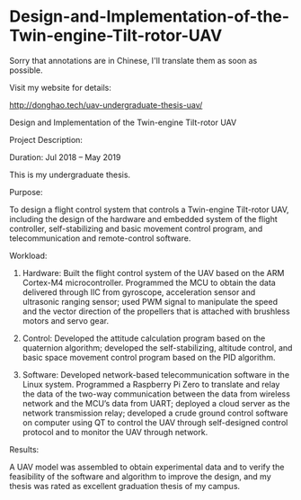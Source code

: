 # Design-and-Implementation-of-the-Twin-engine-Tilt-rotor-UAV

Sorry that annotations are in Chinese, I'll translate them as soon as possible.

Visit my website for details:

http://donghao.tech/uav-undergraduate-thesis-uav/

Design and Implementation of the Twin-engine Tilt-rotor UAV

Project Description:

  Duration: Jul 2018 – May 2019

  This is my undergraduate thesis.

Purpose:

To design a flight control system that controls a Twin-engine Tilt-rotor UAV, including the design of the hardware and embedded system of the flight controller, self-stabilizing and basic movement control program, and telecommunication and remote-control software.

Workload:

1. Hardware: Built the flight control system of the UAV based on the ARM Cortex-M4 microcontroller. Programmed the MCU to obtain the data delivered through IIC from gyroscope, acceleration sensor and ultrasonic ranging sensor; used PWM signal to manipulate the speed and the vector direction of the propellers that is attached with brushless motors and servo gear.

2. Control: Developed the attitude calculation program based on the quaternion algorithm; developed the self-stabilizing, altitude control, and basic space movement control program based on the PID algorithm.

3. Software: Developed network-based telecommunication software in the Linux system. Programmed a Raspberry Pi Zero to translate and relay the data of the two-way communication between the data from wireless network and the MCU’s data from UART; deployed a cloud server as the network transmission relay; developed a crude ground control software on computer using QT to control the UAV through self-designed control protocol and to monitor the UAV through network.

Results:

A UAV model was assembled to obtain experimental data and to verify the feasibility of the software and algorithm to improve the design, and my thesis was rated as excellent graduation thesis of my campus.
